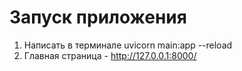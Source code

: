 # Запуск приложения
1. Написать в терминале uvicorn main:app --reload
2. Главная страница - http://127.0.0.1:8000/